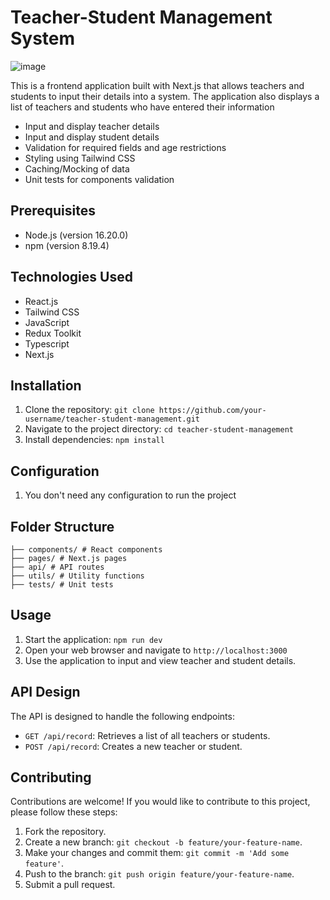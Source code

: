 # Teacher-Student Management System

<img src="https://res.cloudinary.com/chuksmbanaso/image/upload/v1692884383/Screenshot_2023-08-24_at_14.37.55_pfljei.png" title="Image" alt="image">

This is a frontend application built with Next.js that allows teachers and students to input their details into a system. The application also displays a list of teachers and students who have entered their information

- Input and display teacher details
- Input and display student details
- Validation for required fields and age restrictions
- Styling using Tailwind CSS
- Caching/Mocking of data
- Unit tests for components validation

## Prerequisites

- Node.js (version 16.20.0)
- npm (version 8.19.4)

## Technologies Used

- React.js
- Tailwind CSS
- JavaScript
- Redux Toolkit
- Typescript
- Next.js

## Installation

1. Clone the repository: `git clone https://github.com/your-username/teacher-student-management.git`
2. Navigate to the project directory: `cd teacher-student-management`
3. Install dependencies: `npm install`

## Configuration

1. You don't need any configuration to run the project

## Folder Structure

```
├── components/ # React components
├── pages/ # Next.js pages
├── api/ # API routes
├── utils/ # Utility functions
├── tests/ # Unit tests

```

## Usage

1. Start the application: `npm run dev`
2. Open your web browser and navigate to `http://localhost:3000`
3. Use the application to input and view teacher and student details.

## API Design

The API is designed to handle the following endpoints:

- `GET /api/record`: Retrieves a list of all teachers or students.
- `POST /api/record`: Creates a new teacher or student.

## Contributing

Contributions are welcome! If you would like to contribute to this project, please follow these steps:

1. Fork the repository.
2. Create a new branch: `git checkout -b feature/your-feature-name`.
3. Make your changes and commit them: `git commit -m 'Add some feature'`.
4. Push to the branch: `git push origin feature/your-feature-name`.
5. Submit a pull request.

```

```
